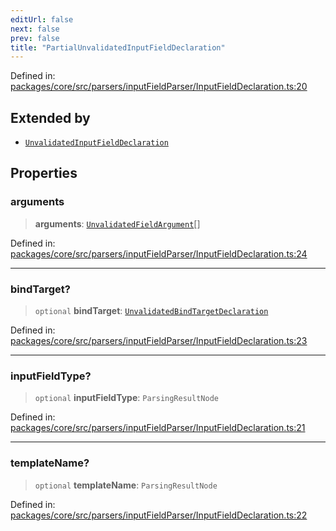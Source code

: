 ```yaml
---
editUrl: false
next: false
prev: false
title: "PartialUnvalidatedInputFieldDeclaration"
---
```


Defined in: [packages/core/src/parsers/inputFieldParser/InputFieldDeclaration.ts:20](https://github.com/mProjectsCode/obsidian-meta-bind-plugin/blob/164b4e159d0a9103f56c4079fbd94da824499fe4/packages/core/src/parsers/inputFieldParser/InputFieldDeclaration.ts#L20)

## Extended by

- [`UnvalidatedInputFieldDeclaration`](/obsidian-meta-bind-plugin-docs/api/interfaces/unvalidatedinputfielddeclaration/)

## Properties

### arguments

> **arguments**: [`UnvalidatedFieldArgument`](/obsidian-meta-bind-plugin-docs/api/interfaces/unvalidatedfieldargument/)[]

Defined in: [packages/core/src/parsers/inputFieldParser/InputFieldDeclaration.ts:24](https://github.com/mProjectsCode/obsidian-meta-bind-plugin/blob/164b4e159d0a9103f56c4079fbd94da824499fe4/packages/core/src/parsers/inputFieldParser/InputFieldDeclaration.ts#L24)

***

### bindTarget?

> `optional` **bindTarget**: [`UnvalidatedBindTargetDeclaration`](/obsidian-meta-bind-plugin-docs/api/interfaces/unvalidatedbindtargetdeclaration/)

Defined in: [packages/core/src/parsers/inputFieldParser/InputFieldDeclaration.ts:23](https://github.com/mProjectsCode/obsidian-meta-bind-plugin/blob/164b4e159d0a9103f56c4079fbd94da824499fe4/packages/core/src/parsers/inputFieldParser/InputFieldDeclaration.ts#L23)

***

### inputFieldType?

> `optional` **inputFieldType**: `ParsingResultNode`

Defined in: [packages/core/src/parsers/inputFieldParser/InputFieldDeclaration.ts:21](https://github.com/mProjectsCode/obsidian-meta-bind-plugin/blob/164b4e159d0a9103f56c4079fbd94da824499fe4/packages/core/src/parsers/inputFieldParser/InputFieldDeclaration.ts#L21)

***

### templateName?

> `optional` **templateName**: `ParsingResultNode`

Defined in: [packages/core/src/parsers/inputFieldParser/InputFieldDeclaration.ts:22](https://github.com/mProjectsCode/obsidian-meta-bind-plugin/blob/164b4e159d0a9103f56c4079fbd94da824499fe4/packages/core/src/parsers/inputFieldParser/InputFieldDeclaration.ts#L22)
